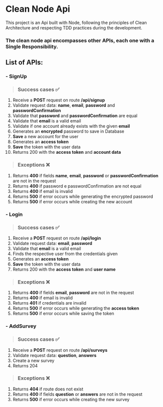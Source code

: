 # Clean Node Api

This project is an Api built with Node, following the principles of Clean Architecture and respecting TDD practices during the development.

### The clean node api encompasses other APIs, each one with a Single Responsibility.

## List of APIs:
### - SignUp
> ### Success cases ✅
1. Receive a **POST** request on route **/api/signup**
2. Validate request data: **name**, **email**, **password** and **passwordConfirmation**
3. Validate that **password** and **passwordConfirmation** are equal
4. Validate that **email** is a valid email
5. Validate if one account already exists with the given **email**
6. Generates an **encrypted** password to save in Database
7. **Save** a new account for the user
8. Generates an **access token**
6. **Save** the token with the user data
7. Returns 200 with the **access token** and **account data**

> ### Exceptions ❌
1. Returns **400** if fields **name**, **email**, **password** or **passwordConfirmation** are not in the request
2. Returns **400** if password e passwordConfirmation are not equal 
3. Returns **400** if email is invalid
4. Returns **500** if error occurs while generating the encrypted password
5. Returns **500** if error occurs while creating the new account


### - Login
> ### Success cases ✅
1. Receive a **POST** request on route **/api/login**
2. Validate request data: **email**, **password**
3. Validate that **email** is a valid email
4. Finds the respective user from the credentials given
5. Generates an **access token**
6. **Save** the token with the user data
7. Returns 200 with the **access token** and **user name**

> ### Exceptions ❌
1. Returns **400** if fields **email**, **password** are not in the request
2. Returns **400** if email is invalid
3. Returns **401** if credentials are invalid
4. Returns **500** if error occurs while generating the **access token**
5. Returns **500** if error occurs while saving the token


### - AddSurvey
> ### Success cases ✅
1. Receive a **POST** request on route **/api/surveys**
2. Validate request data: **question**, **answers**
3. Create a new survey
4. Returns 204

> ### Exceptions ❌
1. Returns **404** if route does not exist
2. Returns **400** if fields **question** or **answers** are not in the request
3. Returns **500** if error occurs while creating the new survey
